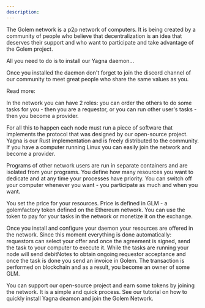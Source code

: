 ```yaml
---
description: 
---
```


The Golem network is a p2p network of computers. It is being created by a community of people who believe that decentralization is an idea that deserves their support and who want to participate and take advantage of the Golem project.

All you need to do is to install our Yagna daemon...

Once you installed the daemon don't forget to join the discord channel of our community to meet great people who share the same values as you.

Read more:

In the network you can have 2 roles: you can order the others to do some tasks for you - then you are a requestor, or you can run other user's tasks - then you become a provider.

For all this to happen each node must run a piece of software that implements the protocol that was designed by our open-source project. Yagna is our Rust implementation and is freely distributed to the community. If you have a computer running Linux you can easily join the network and become a provider.

Programs of other network users are run in separate containers and are isolated from your programs.
You define how many resources you want to dedicate and at any time your processes have priority. You can switch off your computer whenever you want - you participate as much and when you want.

You set the price for your resources. Price is defined in GLM - a golemfactory token defined on the Ethereum network. You can use the token to pay for your tasks in the network or monetize it on the exchange.

Once you install and configure your daemon your resources are offered in the network. Since this moment everything is done automatically: requestors can select your offer and once the agreement is signed, send the task to your computer to execute it. While the tasks are running your node will send debitNotes to obtain ongoing requestor acceptance and once the task is done you send an invoice in Golem. The transaction is performed on blockchain and as a result, you become an owner of some GLM.  

You can support our open-source project and earn some tokens by joining the network. It is a simple and quick process. See our tutorial on how to quickly install Yagna deamon and join the Golem Network.